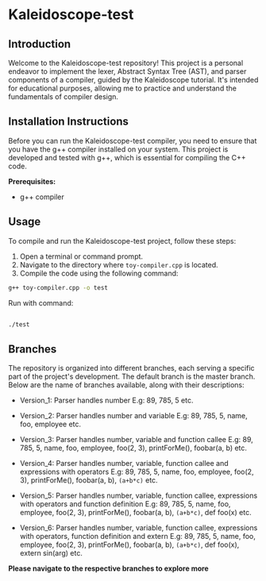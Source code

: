 # Kaleidoscope-test

## Introduction

Welcome to the Kaleidoscope-test repository! This project is a personal endeavor to implement the lexer, Abstract Syntax Tree (AST), and parser components of a compiler, guided by the Kaleidoscope tutorial. It's intended for educational purposes, allowing me to practice and understand the fundamentals of compiler design. 

## Installation Instructions

Before you can run the Kaleidoscope-test compiler, you need to ensure that you have the g++ compiler installed on your system. This project is developed and tested with g++, which is essential for compiling the C++ code.

**Prerequisites:**

- g++ compiler


## Usage

To compile and run the Kaleidoscope-test project, follow these steps:

1. Open a terminal or command prompt.
2. Navigate to the directory where `toy-compiler.cpp` is located.
3. Compile the code using the following command:

```sh
g++ toy-compiler.cpp -o test

```

Run with command:

```sh

./test

```

## Branches

The repository is organized into different branches, each serving a specific part of the project's development. The default branch is the master branch. Below are the name of branches available, along with their descriptions:

- Version_1: Parser handles number
	E.g: 89, 785, 5 etc.

- Version_2: Parser handles number and variable 
	E.g: 89, 785, 5, name, foo, employee etc.

- Version_3: Parser handles number, variable and function callee
	E.g: 89, 785, 5, name, foo, employee, foo(2, 3), printForMe(), foobar(a, b)  etc.

- Version_4: Parser handles number, variable, function callee and expressions with operators
	E.g: 89, 785, 5, name, foo, employee, foo(2, 3), printForMe(), foobar(a, b), ```(a+b*c)```  etc.

- Version_5: Parser handles number, variable, function callee, expressions with operators and function definition
	E.g: 89, 785, 5, name, foo, employee, foo(2, 3), printForMe(), foobar(a, b), ```(a+b*c)```, def foo(x)  etc.

- Version_6: Parser handles number, variable, function callee, expressions with operators, function definition and extern
	E.g: 89, 785, 5, name, foo, employee, foo(2, 3), printForMe(), foobar(a, b), ```(a+b*c)```, def foo(x), extern sin(arg) etc.


**Please navigate to the respective branches to explore more**